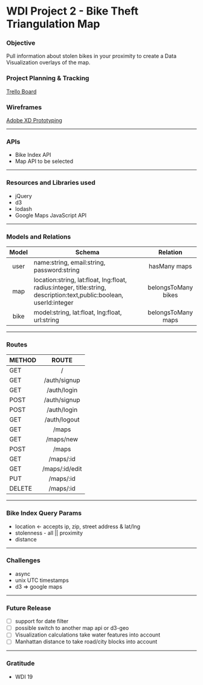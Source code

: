 # WDI Project 2 - Bike Theft Triangulation Map

### Objective 
Pull information about stolen bikes in your proximity to create a  Data Visualization overlays of the map.

### Project Planning & Tracking
[Trello Board](https://trello.com/b/2pBLoWCO/wdi-project-2)

### Wireframes
[Adobe XD Prototyping](https://xd.adobe.com/view/62c33da6-84f4-41d5-5e6e-0b4706678d63-14f2/)
___
### APIs
- Bike Index API
- Map API to be selected 
___
### Resources and Libraries used
- jQuery
- d3
- lodash
- Google Maps JavaScript API
___
### Models and Relations
Model | Schema | Relation
:------:|-----------|:----------:
user | name:string, email:string, password:string | hasMany maps
map| location:string, lat:float, lng:float, radius:integer, title:string, description:text,public:boolean, userId:integer  | belongsToMany bikes
bike| model:string, lat:float, lng:float, url:string | belongsToMany maps

___
### Routes
|METHOD| ROUTE|
|:-----|:-----:|
| GET   | /     |
| GET   | /auth/signup  |
| GET   | /auth/login   |
| POST  | /auth/signup  |
| POST  | /auth/login   |
| GET   | /auth/logout  |
| GET   | /maps |
| GET   | /maps/new |
| POST  | /maps |
| GET   | /maps/:id |
| GET   | /maps/:id/edit    |
| PUT   | /maps/:id |
| DELETE| /maps/:id |


___
### Bike Index Query Params
- location <- accepts ip, zip, street address & lat/lng
- stolenness - all || proximity
- distance 

___
### Challenges
- async
- unix UTC timestamps
- d3 => google maps
---
### Future Release
- [ ] support for date filter
- [ ] possible switch to another map api or d3-geo
- [ ] Visualization calculations take water features into account
- [ ] Manhattan distance to take road/city blocks into account

---
### Gratitude
- WDI 19




